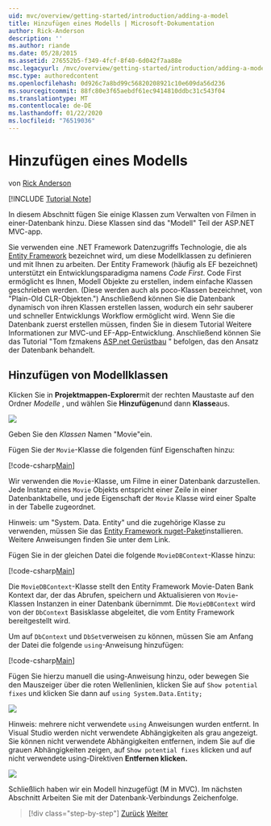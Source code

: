 ```yaml
---
uid: mvc/overview/getting-started/introduction/adding-a-model
title: Hinzufügen eines Modells | Microsoft-Dokumentation
author: Rick-Anderson
description: ''
ms.author: riande
ms.date: 05/28/2015
ms.assetid: 276552b5-f349-4fcf-8f40-6d042f7aa88e
msc.legacyurl: /mvc/overview/getting-started/introduction/adding-a-model
msc.type: authoredcontent
ms.openlocfilehash: 0d926c7a8bd99c56820208921c10e609da56d236
ms.sourcegitcommit: 88fc80e3f65aebdf61ec9414810ddbc31c543f04
ms.translationtype: MT
ms.contentlocale: de-DE
ms.lasthandoff: 01/22/2020
ms.locfileid: "76519036"
---
```

# <a name="adding-a-model"></a>Hinzufügen eines Modells

von [Rick Anderson]((https://twitter.com/RickAndMSFT))

[!INCLUDE [Tutorial Note](index.md)]

In diesem Abschnitt fügen Sie einige Klassen zum Verwalten von Filmen in einer-Datenbank hinzu. Diese Klassen sind das &quot;Modell&quot; Teil der ASP.NET MVC-app.

Sie verwenden eine .NET Framework Datenzugriffs Technologie, die als [Entity Framework](https://docs.microsoft.com/ef/) bezeichnet wird, um diese Modellklassen zu definieren und mit Ihnen zu arbeiten. Der Entity Framework (häufig als EF bezeichnet) unterstützt ein Entwicklungsparadigma namens *Code First*. Code First ermöglicht es Ihnen, Modell Objekte zu erstellen, indem einfache Klassen geschrieben werden. (Diese werden auch als poco-Klassen bezeichnet, von &quot;Plain-Old CLR-Objekten.&quot;) Anschließend können Sie die Datenbank dynamisch von ihren Klassen erstellen lassen, wodurch ein sehr sauberer und schneller Entwicklungs Workflow ermöglicht wird. Wenn Sie die Datenbank zuerst erstellen müssen, finden Sie in diesem Tutorial Weitere Informationen zur MVC-und EF-App-Entwicklung. Anschließend können Sie das Tutorial "Tom fzmakens [ASP.net Gerüstbau](xref:visual-studio/overview/2013/aspnet-scaffolding-overview) " befolgen, das den Ansatz der Datenbank behandelt.

## <a name="adding-model-classes"></a>Hinzufügen von Modellklassen

Klicken Sie in **Projektmappen-Explorer**mit der rechten Maustaste auf den Ordner *Modelle* , und wählen Sie **Hinzufügen**und dann **Klasse**aus.

![](adding-a-model/_static/image1.png)

Geben Sie den *Klassen* Namen &quot;Movie&quot;ein.

Fügen Sie der `Movie`-Klasse die folgenden fünf Eigenschaften hinzu:

[!code-csharp[Main](adding-a-model/samples/sample1.cs)]

Wir verwenden die `Movie`-Klasse, um Filme in einer Datenbank darzustellen. Jede Instanz eines `Movie` Objekts entspricht einer Zeile in einer Datenbanktabelle, und jede Eigenschaft der `Movie` Klasse wird einer Spalte in der Tabelle zugeordnet.

Hinweis: um "System. Data. Entity" und die zugehörige Klasse zu verwenden, müssen Sie das [Entity Framework nuget-Paket](https://www.nuget.org/packages/EntityFramework/)installieren. Weitere Anweisungen finden Sie unter dem Link.

Fügen Sie in der gleichen Datei die folgende `MovieDBContext`-Klasse hinzu:

[!code-csharp[Main](adding-a-model/samples/sample2.cs?highlight=2,15-18)]

Die `MovieDBContext`-Klasse stellt den Entity Framework Movie-Daten Bank Kontext dar, der das Abrufen, speichern und Aktualisieren von `Movie`-Klassen Instanzen in einer Datenbank übernimmt. Die `MovieDBContext` wird von der `DbContext` Basisklasse abgeleitet, die vom Entity Framework bereitgestellt wird.

Um auf `DbContext` und `DbSet`verweisen zu können, müssen Sie am Anfang der Datei die folgende `using`-Anweisung hinzufügen:

[!code-csharp[Main](adding-a-model/samples/sample3.cs)]

Fügen Sie hierzu manuell die using-Anweisung hinzu, oder bewegen Sie den Mauszeiger über die roten Wellenlinien, klicken Sie auf `Show potential fixes` und klicken Sie dann auf `using System.Data.Entity;`

![](adding-a-model/_static/image2.png)

Hinweis: mehrere nicht verwendete `using` Anweisungen wurden entfernt. In Visual Studio werden nicht verwendete Abhängigkeiten als grau angezeigt. Sie können nicht verwendete Abhängigkeiten entfernen, indem Sie auf die grauen Abhängigkeiten zeigen, auf `Show potential fixes` klicken und auf nicht verwendete using-Direktiven **Entfernen klicken.**

![](adding-a-model/_static/image3.png)

Schließlich haben wir ein Modell hinzugefügt (M in MVC). Im nächsten Abschnitt Arbeiten Sie mit der Datenbank-Verbindungs Zeichenfolge.

> [!div class="step-by-step"]
> [Zurück](adding-a-view.md)
> [Weiter](creating-a-connection-string.md)
